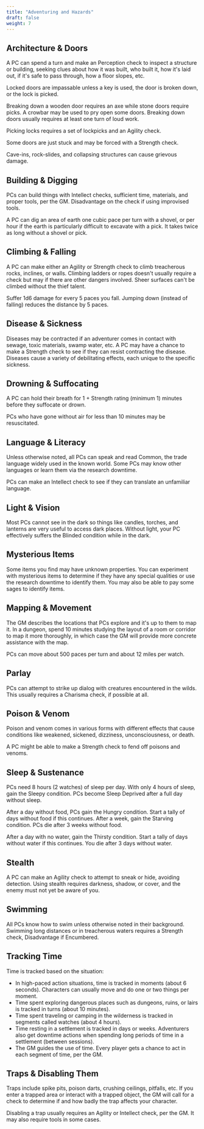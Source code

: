 ```yaml
---
title: "Adventuring and Hazards"
draft: false
weight: 7
---
```


## Architecture & Doors

A PC can spend a turn and make an Perception check to inspect a structure or building, seeking clues about how it was built, who built it, how it's laid out, if it's safe to pass through, how a floor slopes, etc.

Locked doors are impassable unless a key is used, the door is broken down, or the lock is picked.

Breaking down a wooden door requires an axe while stone doors require picks. A crowbar may be used to pry open some doors. Breaking down doors usually requires at least one turn of loud work.

Picking locks requires a set of lockpicks and an Agility check.

Some doors are just stuck and may be forced with a Strength check.

Cave-ins, rock-slides, and collapsing structures can cause grievous damage.

## Building & Digging

PCs can build things with Intellect checks, sufficient time, materials, and proper tools, per the GM. Disadvantage on the check if using improvised tools.

A PC can dig an area of earth one cubic pace per turn with a shovel, or per hour if the earth is particularly difficult to excavate with a pick. It takes twice as long without a shovel or pick.

## Climbing & Falling

A PC can make either an Agility or Strength check to climb treacherous rocks, inclines, or walls. Climbing ladders or ropes doesn't usually require a check but may if there are other dangers involved. Sheer surfaces can't be climbed without the thief talent.

Suffer 1d6 damage for every 5 paces you fall. Jumping down (instead of falling) reduces the distance by 5 paces.

## Disease & Sickness

Diseases may be contracted if an adventurer comes in contact with sewage, toxic materials, swamp water, etc. A PC may have a chance to make a Strength check to see if they can resist contracting the disease. Diseases cause a variety of debilitating effects, each unique to the specific sickness.

## Drowning & Suffocating

A PC can hold their breath for 1 + Strength rating (minimum 1) minutes before they suffocate or drown.

PCs who have gone without air for less than 10 minutes may be resuscitated.

## Language & Literacy

Unless otherwise noted, all PCs can speak and read Common, the trade language widely used in the known world. Some PCs may know other languages or learn them via the research downtime.

PCs can make an Intellect check to see if they can translate an unfamiliar language.

## Light & Vision

Most PCs cannot see in the dark so things like candles, torches, and lanterns are very useful to access dark places. Without light, your PC effectively suffers the Blinded condition while in the dark.

## Mysterious Items

Some items you find may have unknown properties. You can experiment with mysterious items to
determine if they have any special qualities or use the research downtime to identify them. You may also be able to pay some sages to identify items.

## Mapping & Movement

The GM describes the locations that PCs explore and it's up to them to map it. In a dungeon, spend 10 minutes studying the layout of a room or corridor to map it more thoroughly, in which case the GM will provide more concrete assistance with the map.

PCs can move about 500 paces per turn and about 12 miles per watch.

## Parlay

PCs can attempt to strike up dialog with creatures encountered in the wilds. This usually requires a Charisma check, if possible at all.

## Poison & Venom

Poison and venom comes in various forms with different effects that cause conditions like weakened, sickened, dizziness, unconsciousness, or death.

A PC might be able to make a Strength check to fend off poisons and venoms.

## Sleep & Sustenance

PCs need 8 hours (2 watches) of sleep per day. With only 4 hours of sleep, gain the Sleepy condition. PCs become Sleep Deprived after a full day without sleep.

After a day without food, PCs gain the Hungry condition. Start a tally of days without food if this continues. After a week, gain the Starving condition. PCs die after 3 weeks without food.

After a day with no water, gain the Thirsty condition. Start a tally of days without water if this continues. You die after 3 days without water.

## Stealth

A PC can make an Agility check to attempt to sneak or hide, avoiding detection. Using stealth requires darkness, shadow, or cover, and the enemy must not yet be aware of you.

## Swimming

All PCs know how to swim unless otherwise noted in their background. Swimming long distances or in treacherous waters requires a Strength check, Disadvantage if Encumbered.

## Tracking Time

Time is tracked based on the situation:
- In high-paced action situations, time is tracked in moments (about 6 seconds). Characters can usually move and do one or two things per moment.
- Time spent exploring dangerous places such as dungeons, ruins, or lairs is tracked in turns (about 10 minutes).
- Time spent traveling or camping in the wilderness is tracked in segments called watches (about 4 hours).
- Time resting in a settlement is tracked in days or weeks. Adventurers also get downtime actions when spending long periods of time in a settlement (between sessions).
- The GM guides the use of time. Every player gets a chance to act in each segment of time, per the GM.

## Traps & Disabling Them

Traps include spike pits, poison darts, crushing ceilings, pitfalls, etc. If you enter a trapped area or interact with a trapped object, the GM will call for a check to determine if and how badly the trap affects your character.

Disabling a trap usually requires an Agility or Intellect check, per the GM. It may also require tools in some cases.